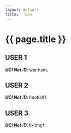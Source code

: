 ```yaml
---
layout: default
title:  Team
---
```


# {{ page.title }}


## USER 1
***UCI Net ID***: wenhank

## USER 2
***UCI Net ID***: haotiah1

## USER 3
***UCI Net ID***: lixiongf
